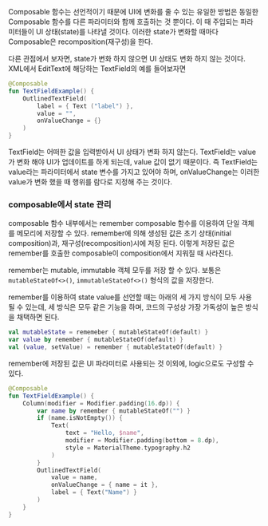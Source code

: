 Composable 함수는 선언적이기 때문에 UI에 변화를 줄 수 있는 유일한 방법은 동일한
Composable 함수를 다른 파라미터와 함께 호출하는 것 뿐이다. 이 때 주입되는 파라미터들이 
UI 상태(state)를 나타낼 것이다. 이러한 state가 변화할 때마다 Composable은 
recomposition(재구성)을 한다.

다른 관점에서 보자면, state가 변화 하지 않으면 UI 상태도 변화 하지 않는 것이다.
XML에서 EditText에 해당하는 TextField의 예를 들어보자면

```kotlin
@Composable
fun TextFieldExample() {
    OutlinedTextField(
        label = { Text ("label") },
        value = "",
        onValueChange = {}
    )
}
```
TextField는 어떠한 값을 입력받아서 UI 상태가 변화 하지 않는다. TextField는 value가 변화 해야
UI가 업데이트를 하게 되는데, value 값이 없기 때문이다. 즉 TextField는 value라는 파라미터에서 
state 변수를 가지고 있어야 하며, onValueChange는 이러한 value가 변화 했을 때 행위를 
람다로 지정해 주는 것이다.

### composable에서 state 관리

composable 함수 내부에서는 remember composable 함수를 이용하여 단일 객체를 
메모리에 저장할 수 있다. remember에 의해 생성된 값은 초기 상태(initial composition)과, 
재구성(recomposition)시에 저장 된다. 이렇게 저장된 값은 remember를 호출한 
composable이 composition에서 지워질 때 사라진다.

remember는 mutable, immutable 객체 모두를 저장 할 수 있다.
보통은 `mutableStateOf<>()`, `immutableStateOf<>()` 형식의 값을 저장한다.

remember를 이용하여 state value를 선언할 때는 아래의 세 가지 방식이 모두 사용 될 수 있는데, 
세 방식은 모두 같은 기능을 하며, 코드의 구성상 가장 가독성이 높은 방식을 채택하면 된다.
```kotlin
val mutableState = rememeber { mutableStateOf(default) }
var value by remember { mutableStateOf(default) }
val (value, setValue) = remember { mutableStateOf(default) }
```

remember에 저장된 값은 UI 파라미터로 사용되는 것 이외에, logic으로도 구성할 수 있다.

```kotlin
@Composable
fun TextFieldExample() {
    Column(modifier = Modifier.padding(16.dp)) {
        var name by remember { mutableStateOf("") }
        if (name.isNotEmpty()) {
            Text(
                text = "Hello, $name",
                modifier = Modifier.padding(bottom = 8.dp),
                style = MaterialTheme.typography.h2
            )
        }
        OutlinedTextField(
            value = name,
            onValueChange = { name = it },
            label = { Text("Name") }
        )
    }
}
```
